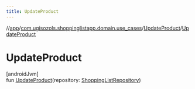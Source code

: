 ```yaml
---
title: UpdateProduct
---
```

//[app](../../../index.html)/[com.ugisozols.shoppinglistapp.domain.use_cases](../index.html)/[UpdateProduct](index.html)/[UpdateProduct](-update-product.html)



# UpdateProduct



[androidJvm]\
fun [UpdateProduct](-update-product.html)(repository: [ShoppingListRepository](../../com.ugisozols.shoppinglistapp.domain.repository/-shopping-list-repository/index.html))




